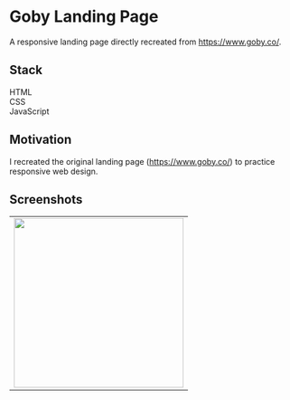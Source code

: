 # Goby Landing Page

A responsive landing page directly recreated from https://www.goby.co/.

## Stack

HTML <br>
CSS <br>
JavaScript

## Motivation

I recreated the original landing page (https://www.goby.co/) to practice responsive web design.

## Screenshots

<table>
  <tr>
    <td><img src="" width="300px"></td>
  </tr>
</table>
